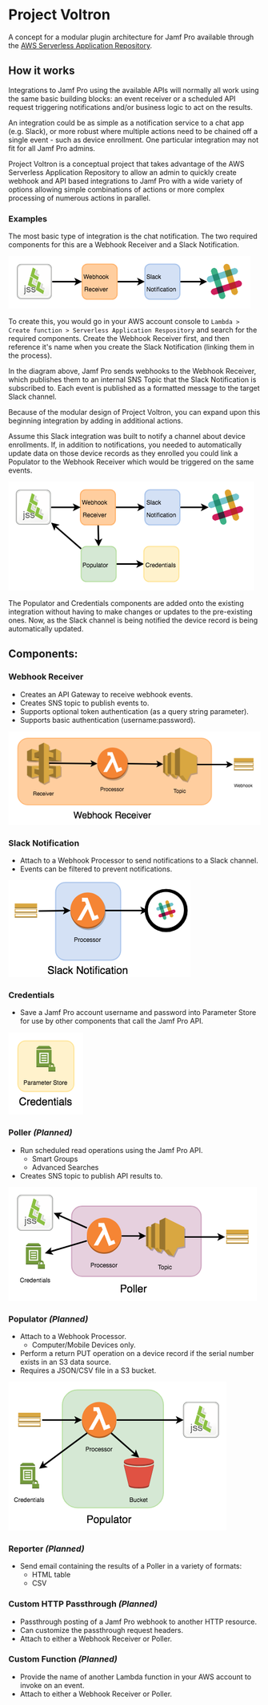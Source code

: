 # Project Voltron

A concept for a modular plugin architecture for Jamf Pro available through the [AWS Serverless Application Repository](https://aws.amazon.com/serverless/serverlessrepo/).

## How it works

Integrations to Jamf Pro using the available APIs will normally all work using the same basic building blocks: an event receiver or a scheduled API request triggering notifications and/or business logic to act on the results.

An integration could be as simple as a notification service to a chat app (e.g. Slack), or more robust where multiple actions need to be chained off a single event - such as device enrollment. One particular integration may not fit for all Jamf Pro admins.

Project Voltron is a conceptual project that takes advantage of the AWS Serverless Application Repository to allow an admin to quickly create webhook and API based integrations to Jamf Pro with a wide variety of options allowing simple combinations of actions or more complex processing of numerous actions in parallel.

### Examples

The most basic type of integration is the chat notification. The two required components for this are a Webhook Receiver and a Slack Notification.

![Example Diagrams](images/Example01.png)

To create this, you would go in your AWS account console to `Lambda > Create function > Serverless Application Respository` and search for the required components. Create the Webhook Receiver first, and then reference it's name when you create the Slack Notification (linking them in the process).

In the diagram above, Jamf Pro sends webhooks to the Webhook Receiver, which publishes them to an internal SNS Topic that the Slack Notification is subscribed to. Each event is published as a formatted message to the target Slack channel.

Because of the modular design of Project Voltron, you can expand upon this beginning integration by adding in additional actions.

Assume this Slack integration was built to notify a channel about device enrollments. If, in addition to notifications, you needed to automatically update data on those device records as they enrolled you could link a Populator to the Webhook Receiver which would be triggered on the same events.

![Example Diagrams](images/Example02.png)

The Populator and Credentials components are added onto the existing integration without having to make changes or updates to the pre-existing ones. Now, as the Slack channel is being notified the device record is being automatically updated.

## Components:

### Webhook Receiver
- Creates an API Gateway to receive webhook events.
- Creates SNS topic to publish events to.
- Supports optional token authentication (as a query string parameter).
- Supports basic authentication (username:password).

![Component Diagrams](images/WebhookReceiver.png)
    
### Slack Notification
- Attach to a Webhook Processor to send notifications to a Slack channel.
- Events can be filtered to prevent notifications.

![Component Diagrams](images/SlackNotification.png)

### Credentials
- Save a Jamf Pro account username and password into Parameter Store for use by other components that call the Jamf Pro API.

![Component Diagrams](images/Credentials.png)

### Poller _(Planned)_
- Run scheduled read operations using the Jamf Pro API.
    + Smart Groups
    + Advanced Searches
- Creates SNS topic to publish API results to.

![Component Diagrams](images/Poller.png)

### Populator _(Planned)_
- Attach to a Webhook Processor.
    + Computer/Mobile Devices only.
- Perform a return PUT operation on a device record if the serial number exists in an S3 data source.
- Requires a JSON/CSV file in a S3 bucket.

![Component Diagrams](images/Populator.png)

### Reporter _(Planned)_
- Send email containing the results of a Poller in a variety of formats:
    + HTML table
    + CSV

### Custom HTTP Passthrough _(Planned)_
- Passthrough posting of a Jamf Pro webhook to another HTTP resource.
- Can customize the passthrough request headers.
- Attach to either a Webhook Receiver or Poller.

### Custom Function _(Planned)_
- Provide the name of another Lambda function in your AWS account to invoke on an event.
- Attach to either a Webhook Receiver or Poller.
